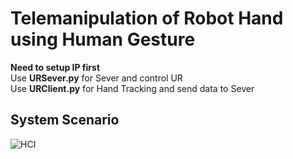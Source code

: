 # Telemanipulation of Robot Hand using Human Gesture
**Need to setup IP first** <br>
Use **URSever.py** for Sever and control UR <br>
Use **URClient.py** for Hand Tracking and send data to Sever


## System Scenario
![HCI](https://user-images.githubusercontent.com/72074422/200872546-035e7495-8b3f-4bb4-9f39-8182e573f793.jpg)
